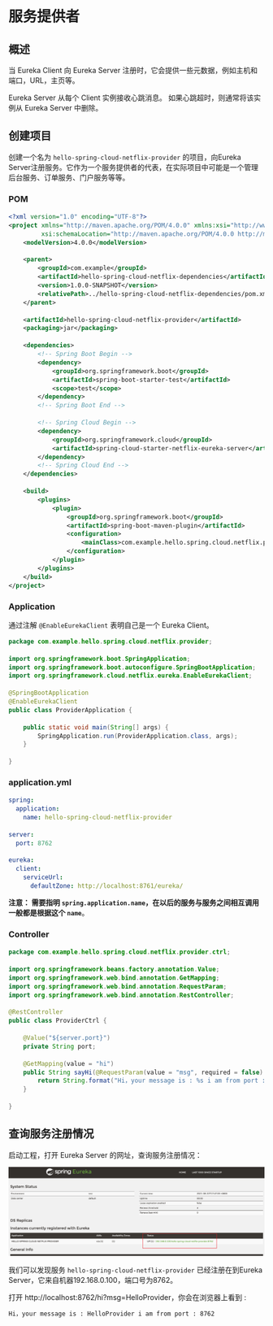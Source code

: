 # 服务提供者



## 概述

当 Eureka Client 向 Eureka Server 注册时，它会提供一些元数据，例如主机和端口，URL，主页等。

Eureka Server 从每个 Client 实例接收心跳消息。 如果心跳超时，则通常将该实例从 Eureka Server 中删除。

## 创建项目

创建一个名为 `hello-spring-cloud-netflix-provider` 的项目，向Eureka Server注册服务。它作为一个服务提供者的代表，在实际项目中可能是一个管理后台服务、订单服务、门户服务等等。

### POM

```xml
<?xml version="1.0" encoding="UTF-8"?>
<project xmlns="http://maven.apache.org/POM/4.0.0" xmlns:xsi="http://www.w3.org/2001/XMLSchema-instance"
         xsi:schemaLocation="http://maven.apache.org/POM/4.0.0 http://maven.apache.org/xsd/maven-4.0.0.xsd">
    <modelVersion>4.0.0</modelVersion>

    <parent>
        <groupId>com.example</groupId>
        <artifactId>hello-spring-cloud-netflix-dependencies</artifactId>
        <version>1.0.0-SNAPSHOT</version>
        <relativePath>../hello-spring-cloud-netflix-dependencies/pom.xml</relativePath>
    </parent>

    <artifactId>hello-spring-cloud-netflix-provider</artifactId>
    <packaging>jar</packaging>

    <dependencies>
        <!-- Spring Boot Begin -->
        <dependency>
            <groupId>org.springframework.boot</groupId>
            <artifactId>spring-boot-starter-test</artifactId>
            <scope>test</scope>
        </dependency>
        <!-- Spring Boot End -->

        <!-- Spring Cloud Begin -->
        <dependency>
            <groupId>org.springframework.cloud</groupId>
            <artifactId>spring-cloud-starter-netflix-eureka-server</artifactId>
        </dependency>
        <!-- Spring Cloud End -->
    </dependencies>

    <build>
        <plugins>
            <plugin>
                <groupId>org.springframework.boot</groupId>
                <artifactId>spring-boot-maven-plugin</artifactId>
                <configuration>
                    <mainClass>com.example.hello.spring.cloud.netflix.provider.ProviderApplication</mainClass>
                </configuration>
            </plugin>
        </plugins>
    </build>
</project>
```



### Application

通过注解 `@EnableEurekaClient` 表明自己是一个 Eureka Client。

```java
package com.example.hello.spring.cloud.netflix.provider;

import org.springframework.boot.SpringApplication;
import org.springframework.boot.autoconfigure.SpringBootApplication;
import org.springframework.cloud.netflix.eureka.EnableEurekaClient;

@SpringBootApplication
@EnableEurekaClient
public class ProviderApplication {

    public static void main(String[] args) {
        SpringApplication.run(ProviderApplication.class, args);
    }

}

```



### application.yml

```yaml
spring:
  application:
    name: hello-spring-cloud-netflix-provider

server:
  port: 8762

eureka:
  client:
    serviceUrl:
      defaultZone: http://localhost:8761/eureka/
```

**注意： 需要指明 `spring.application.name`，在以后的服务与服务之间相互调用一般都是根据这个 `name`**。

### Controller

```java
package com.example.hello.spring.cloud.netflix.provider.ctrl;

import org.springframework.beans.factory.annotation.Value;
import org.springframework.web.bind.annotation.GetMapping;
import org.springframework.web.bind.annotation.RequestParam;
import org.springframework.web.bind.annotation.RestController;

@RestController
public class ProviderCtrl {

    @Value("${server.port}")
    private String port;

    @GetMapping(value = "hi")
    public String sayHi(@RequestParam(value = "msg", required = false) String msg) {
        return String.format("Hi，your message is : %s i am from port : %s", msg, port);
    }

}

```



## 查询服务注册情况

启动工程，打开 Eureka Server 的网址，查询服务注册情况：

![img](./imgs/eureka-provider.png)

我们可以发现服务 `hello-spring-cloud-netflix-provider` 已经注册在到Eureka Server，它来自机器192.168.0.100，端口号为8762。

打开 http://localhost:8762/hi?msg=HelloProvider，你会在浏览器上看到 :

```html
Hi，your message is : HelloProvider i am from port : 8762
```